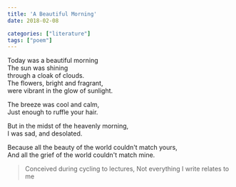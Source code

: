 ```yaml
---
title: 'A Beautiful Morning'
date: 2018-02-08

categories: ["literature"]
tags: ["poem"]
---
```


Today was a beautiful morning\
The sun was shining\
through a cloak of clouds.\
The flowers, bright and fragrant,\
were vibrant in the glow of sunlight.

The breeze was cool and calm,\
Just enough to ruffle your hair.

But in the midst of the heavenly morning,\
I was sad, and desolated.

Because all the beauty of the world couldn't match yours,\
And all the grief of the world couldn't match mine.

> Conceived during cycling to lectures, Not everything I write relates to me
